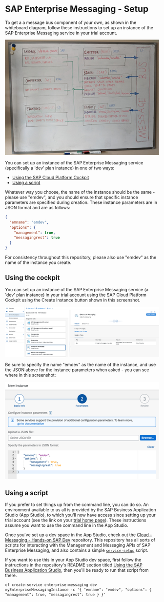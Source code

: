 # SAP Enterprise Messaging - Setup

To get a a message bus component of your own, as shown in the whiteboard diagram, follow these instructions to set up an instance of the SAP Enterprise Messaging service in your trial account.

![Whiteboard diagram](images/whiteboard.jpg)

You can set up an instance of the SAP Enterprise Messaging service (specifically a 'dev' plan instance) in one of two ways:

- [Using the SAP Cloud Platform Cockpit](#using-the-cockpit)
- [Using a script](#using-a-script)

Whatever way you choose, the name of the instance should be the same - please use "emdev", and you should ensure that specific instance parameters are specified during creation. These instance parameters are in JSON format and are as follows:

```json
{
  "emname": "emdev",
  "options": {
    "management": true,
    "messagingrest": true
  }
}
```

For consistency throughout this repository, please also use "emdev" as the name of the instance you create.


## Using the cockpit

You can set up an instance of the SAP Enterprise Messaging service (a 'dev' plan instance) in your trial account using the SAP Cloud Platform Cockpit using the Create Instance button shown in this screenshot.

![the Create Instance button](images/messaging-dev-plan.png)

Be sure to specify the name "emdev" as the name of the instance, and use the JSON above for the instance parameters when asked - you can see where in this screenshot:

![specifying instance parameters](images/instance-parameters.png)

## Using a script

If you prefer to set things up from the command line, you can do so. An environment available to us all is provided by the SAP Business Application Studio (App Studio), to which you'll now have access since setting up your trial account (see the link on your [trial home page](https://account.hanatrial.ondemand.com/trial/#/home/trial)). These instructions assume you want to use the command line in the App Studio.

Once you've set up a dev space in the App Studio, check out the [Cloud - Messaging - Hands-on SAP Dev](https://github.com/SAP-samples/cloud-messaging-handsonsapdev) repository. This repository has all sorts of scripts for interacting with the Management and Messaging APIs of SAP Enterprise Messaging, and also contains a simple [`service-setup`](https://github.com/SAP-samples/cloud-messaging-handsonsapdev/blob/main/service-setup) script.

If you want to use this in your App Studio dev space, first follow the instructions in the repository's README section titled [Using the SAP Business Application Studio](https://github.com/SAP-samples/cloud-messaging-handsonsapdev#using-the-sap-business-application-studio), then you'll be ready to run that script from there.

```
cf create-service enterprise-messaging dev myEnterpriseMessagingInstance -c '{ "emname": "emdev", "options": { "management": true, "messagingrest": true } }'
```

